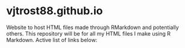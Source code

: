 # vjtrost88.github.io
Website to host HTML files made through RMarkdown and potentially others.
This repository will be for all my HTML files I make using R Markdown. Active list of links below:
